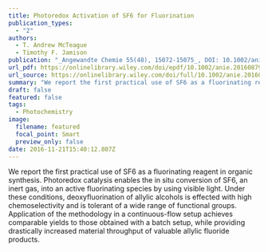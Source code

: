 ```yaml
---
title: Photoredox Activation of SF6 for Fluorination
publication_types:
  - "2"
authors:
  - T. Andrew McTeague
  - Timothy F. Jamison
publication: "_Angewandte Chemie 55(48), 15072-15075_, DOI: 10.1002/anie.201608792"
url_pdf: https://onlinelibrary.wiley.com/doi/epdf/10.1002/anie.201608792
url_source: https://onlinelibrary.wiley.com/doi/full/10.1002/anie.201608792
summary: "We report the first practical use of SF6 as a fluorinating reagent in organic synthesis. Photoredox catalysis enables the in situ conversion of SF6, an inert gas, into an active fluorinating species by using visible light. Under these conditions, deoxyfluorination of allylic alcohols is effected with high chemoselectivity and is tolerant of a wide range of functional groups. Application of the methodology in a continuous-flow setup achieves comparable yields to those obtained with a batch setup, while providing drastically increased material throughput of valuable allylic fluoride products."
draft: false
featured: false
tags:
  - Photochemistry
image:
  filename: featured
  focal_point: Smart
  preview_only: false
date: 2016-11-21T15:40:12.807Z
---
```

  We report the first practical use of SF6 as a fluorinating reagent in organic synthesis. Photoredox catalysis enables the in situ conversion of SF6, an inert gas, into an active fluorinating species by using visible light. Under these conditions, deoxyfluorination of allylic alcohols is effected with high chemoselectivity and is tolerant of a wide range of functional groups. Application of the methodology in a continuous-flow setup achieves comparable yields to those obtained with a batch setup, while providing drastically increased material throughput of valuable allylic fluoride products.
